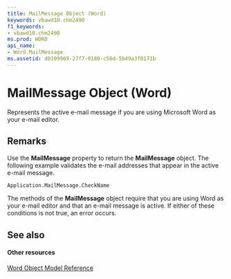 ```yaml
---
title: MailMessage Object (Word)
keywords: vbawd10.chm2490
f1_keywords:
- vbawd10.chm2490
ms.prod: WORD
api_name:
- Word.MailMessage
ms.assetid: d0109969-27f7-0180-c56d-5b49a3f0171b
---
```



# MailMessage Object (Word)

Represents the active e-mail message if you are using Microsoft Word as your e-mail editor.


## Remarks

Use the  **MailMessage** property to return the **MailMessage** object. The following example validates the e-mail addresses that appear in the active e-mail message.


```vb
Application.MailMessage.CheckName
```

The methods of the  **MailMessage** object require that you are using Word as your e-mail editor and that an e-mail message is active. If either of these conditions is not true, an error occurs.


## See also


#### Other resources



[Word Object Model Reference](http://msdn.microsoft.com/library/object-model-word-vba-reference%28Office.15%29.aspx)

